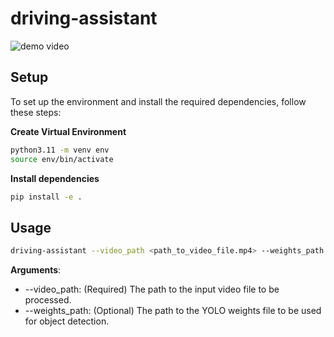 # driving-assistant

![demo video](./media/demo_output.gif)

## Setup
To set up the environment and install the required dependencies, follow these steps:

**Create Virtual Environment**
```bash
python3.11 -m venv env
source env/bin/activate
```

**Install dependencies**
```bash
pip install -e .
```

## Usage

```bash
driving-assistant --video_path <path_to_video_file.mp4> --weights_path <path_to_yolo_weights.pt>
```
**Arguments**:
- --video_path: (Required) The path to the input video file to be processed.
- --weights_path: (Optional) The path to the YOLO weights file to be used for object detection.

